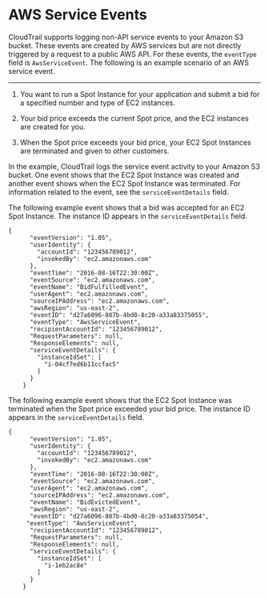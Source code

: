 # AWS Service Events<a name="non-api-aws-service-events"></a>

CloudTrail supports logging non\-API service events to your Amazon S3 bucket\. These events are created by AWS services but are not directly triggered by a request to a public AWS API\. For these events, the `eventType` field is `AwsServiceEvent`\. The following is an example scenario of an AWS service event\.

****

1. You want to run a Spot Instance for your application and submit a bid for a specified number and type of EC2 instances\.

1.  Your bid price exceeds the current Spot price, and the EC2 instances are created for you\. 

1. When the Spot price exceeds your bid price, your EC2 Spot Instances are terminated and given to other customers\.

In the example, CloudTrail logs the service event activity to your Amazon S3 bucket\. One event shows that the EC2 Spot Instance was created and another event shows when the EC2 Spot Instance was terminated\. For information related to the event, see the `serviceEventDetails` field\.

The following example event shows that a bid was accepted for an EC2 Spot Instance\. The instance ID appears in the `serviceEventDetails` field\.

```
{
      "eventVersion": "1.05",
      "userIdentity": {
        "accountId": "123456789012",
        "invokedBy": "ec2.amazonaws.com"
      },
      "eventTime": "2016-08-16T22:30:00Z",
      "eventSource": "ec2.amazonaws.com",
      "eventName": "BidFulfilledEvent",
      "userAgent": "ec2.amazonaws.com",
      "sourceIPAddress": "ec2.amazonaws.com",
      "awsRegion": "us-east-2",
      "eventID": "d27a6096-807b-4bd0-8c20-a33a83375055",
      "eventType": "AwsServiceEvent",
      "recipientAccountId": "123456789012",
      "RequestParameters": null,
      "ResponseElements": null,
      "serviceEventDetails": {
        "instanceIdSet": [
          "i-04cf7ed6b11ccfac5"
        ]
      }
    }
```

The following example event shows that the EC2 Spot Instance was terminated when the Spot price exceeded your bid price\. The instance ID appears in the `serviceEventDetails` field\.

```
{
      "eventVersion": "1.05",
      "userIdentity": {
        "accountId": "123456789012",
        "invokedBy": "ec2.amazonaws.com"
      },
      "eventTime": "2016-08-16T22:30:00Z",
      "eventSource": "ec2.amazonaws.com",
      "userAgent": "ec2.amazonaws.com",
      "sourceIPAddress": "ec2.amazonaws.com",
      "eventName": "BidEvictedEvent",
      "awsRegion": "us-east-2",
      "eventID": "d27a6096-807b-4bd0-8c20-a33a83375054",
     "eventType": "AwsServiceEvent",
      "recipientAccountId": "123456789012",
      "RequestParameters": null,
      "ResponseElements": null,
      "serviceEventDetails": {
        "instanceIdSet": [
          "i-1eb2ac8e"
        ]
      }
    }
```